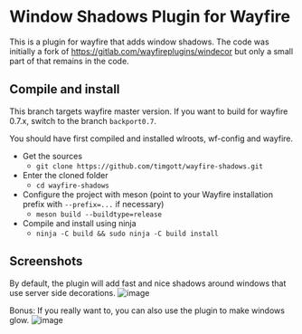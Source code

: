 # Window Shadows Plugin for Wayfire

This is a plugin for wayfire that adds window shadows. The code was initially a
fork of <https://gitlab.com/wayfireplugins/windecor> but only a small part of
that remains in the code.

## Compile and install

This branch targets wayfire master version. If you want to build for wayfire 0.7.x, switch to the branch `backport0.7`.

You should have first compiled and installed wlroots, wf-config and wayfire.

- Get the sources
  - `git clone https://github.com/timgott/wayfire-shadows.git`
- Enter the cloned folder
  - `cd wayfire-shadows`
- Configure the project with meson (point to your Wayfire installation prefix with `--prefix=...` if necessary)
  - `meson build --buildtype=release`
- Compile and install using ninja
  - `ninja -C build && sudo ninja -C build install`

## Screenshots

By default, the plugin will add fast and nice shadows around windows that use server side decorations.
![image](https://raw.github.com/timgott/wayfire-shadows/screenshots/screenshots/screenshot_stripes.png)

Bonus: If you really want to, you can also use the plugin to make windows glow.
![image](https://raw.github.com/timgott/wayfire-shadows/screenshots/screenshots/screenshot_sunset.png)
